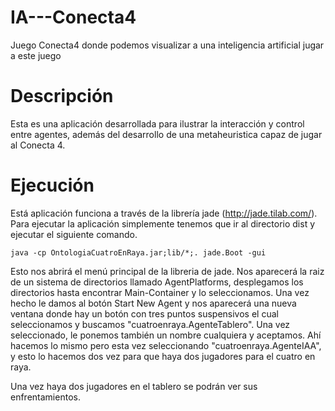# IA---Conecta4

Juego Conecta4 donde podemos visualizar a una inteligencia artificial jugar a este juego

# Descripción

Esta es una aplicación desarrollada para ilustrar la interacción y control entre agentes, además del desarrollo de una metaheuristica capaz de jugar al Conecta 4. 

# Ejecución

  Está aplicación funciona a través de la librería jade (http://jade.tilab.com/). Para ejecutar la aplicación simplemente tenemos que ir al directorio dist y ejecutar el siguiente comando. 

    java -cp OntologiaCuatroEnRaya.jar;lib/*;. jade.Boot -gui
    
Esto nos abrirá el menú principal de la libreria de jade. Nos aparecerá la raiz de un sistema de directorios llamado AgentPlatforms, desplegamos los directorios hasta encontrar Main-Container y lo seleccionamos. Una vez hecho le damos al botón Start New Agent y nos aparecerá una nueva ventana donde hay un botón con tres puntos suspensivos el cual seleccionamos y buscamos "cuatroenraya.AgenteTablero". Una vez seleccionado, le ponemos también un nombre cualquiera y aceptamos. Ahí hacemos lo mismo pero esta vez seleccionando "cuatroenraya.AgenteIAA", y esto lo hacemos dos vez para que haya dos jugadores para el cuatro en raya. 

Una vez haya dos jugadores en el tablero se podrán ver sus enfrentamientos.
